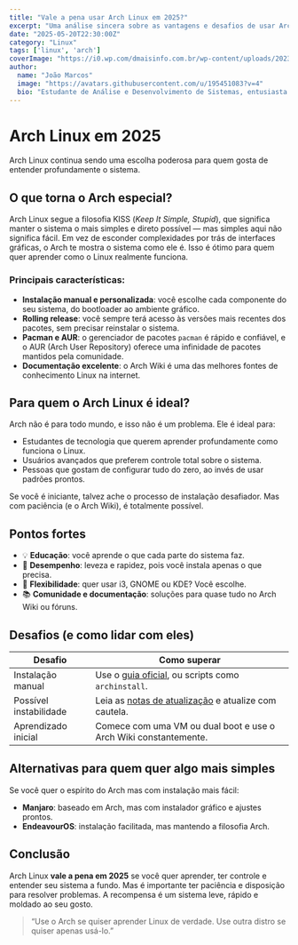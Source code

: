 ```yaml
---
title: "Vale a pena usar Arch Linux em 2025?"
excerpt: "Uma análise sincera sobre as vantagens e desafios de usar Arch Linux atualmente."
date: "2025-05-20T22:30:00Z"
category: "Linux"
tags: ['linux', 'arch']
coverImage: "https://i0.wp.com/dmaisinfo.com.br/wp-content/uploads/2023/06/arch-linux-logotipo-introducao.jpg.jpg?fit=1200%2C675&ssl=1"
author:
  name: "João Marcos"
  image: "https://avatars.githubusercontent.com/u/195451083?v=4"
  bio: "Estudante de Análise e Desenvolvimento de Sistemas, entusiasta de sistemas operacionais e tecnologia."
---
```


# Arch Linux em 2025

Arch Linux continua sendo uma escolha poderosa para quem gosta de entender profundamente o sistema.

## O que torna o Arch especial?

Arch Linux segue a filosofia KISS (*Keep It Simple, Stupid*), que significa manter o sistema o mais simples e direto possível — mas simples aqui não significa fácil. Em vez de esconder complexidades por trás de interfaces gráficas, o Arch te mostra o sistema como ele é. Isso é ótimo para quem quer aprender como o Linux realmente funciona.

### Principais características:
- **Instalação manual e personalizada**: você escolhe cada componente do seu sistema, do bootloader ao ambiente gráfico.
- **Rolling release**: você sempre terá acesso às versões mais recentes dos pacotes, sem precisar reinstalar o sistema.
- **Pacman e AUR**: o gerenciador de pacotes `pacman` é rápido e confiável, e o AUR (Arch User Repository) oferece uma infinidade de pacotes mantidos pela comunidade.
- **Documentação excelente**: o Arch Wiki é uma das melhores fontes de conhecimento Linux na internet.

## Para quem o Arch Linux é ideal?

Arch não é para todo mundo, e isso não é um problema. Ele é ideal para:
- Estudantes de tecnologia que querem aprender profundamente como funciona o Linux.
- Usuários avançados que preferem controle total sobre o sistema.
- Pessoas que gostam de configurar tudo do zero, ao invés de usar padrões prontos.

Se você é iniciante, talvez ache o processo de instalação desafiador. Mas com paciência (e o Arch Wiki), é totalmente possível.

## Pontos fortes

- 💡 **Educação**: você aprende o que cada parte do sistema faz.
- 🚀 **Desempenho**: leveza e rapidez, pois você instala apenas o que precisa.
- 🧩 **Flexibilidade**: quer usar i3, GNOME ou KDE? Você escolhe.
- 📚 **Comunidade e documentação**: soluções para quase tudo no Arch Wiki ou fóruns.

## Desafios (e como lidar com eles)

<table>
  <thead>
    <tr>
      <th>Desafio</th>
      <th>Como superar</th>
    </tr>
  </thead>
  <tbody>
    <tr>
      <td>Instalação manual</td>
      <td>Use o <a href="https://wiki.archlinux.org/title/Installation_guide" target="_blank">guia oficial</a>, ou scripts como <code>archinstall</code>.</td>
    </tr>
    <tr>
      <td>Possível instabilidade</td>
      <td>Leia as <a href="https://archlinux.org/news/" target="_blank">notas de atualização</a> e atualize com cautela.</td>
    </tr>
    <tr>
      <td>Aprendizado inicial</td>
      <td>Comece com uma VM ou dual boot e use o Arch Wiki constantemente.</td>
    </tr>
  </tbody>
</table>

## Alternativas para quem quer algo mais simples

Se você quer o espírito do Arch mas com instalação mais fácil:
- **Manjaro**: baseado em Arch, mas com instalador gráfico e ajustes prontos.
- **EndeavourOS**: instalação facilitada, mas mantendo a filosofia Arch.

## Conclusão

Arch Linux **vale a pena em 2025** se você quer aprender, ter controle e entender seu sistema a fundo. Mas é importante ter paciência e disposição para resolver problemas. A recompensa é um sistema leve, rápido e moldado ao seu gosto.

> “Use o Arch se quiser aprender Linux de verdade. Use outra distro se quiser apenas usá-lo.”
